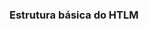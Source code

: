 ### Estrutura básica do HTLM

<!DOCTYPE html>
<html>
  <head>
    <meta>
    <title></title>
  </head>
  <body>
  </body>
</html>
